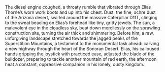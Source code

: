 The diesel engine coughed, a throaty rumble that vibrated through Elias Thorne’s worn work boots and up into his chest.  Dust, the fine, ochre dust of the Arizona desert, swirled around the massive Caterpillar D11T, clinging to the sweat beading on Elias’s forehead like tiny, gritty jewels.  The sun, a malevolent eye in the cloudless sky, beat down mercilessly on the sprawling construction site, turning the air thick and shimmering.  Before him, a raw, unforgiving landscape stretched towards the jagged peaks of the Superstition Mountains, a testament to the monumental task ahead: carving a new highway through the heart of the Sonoran Desert.  Elias, his calloused hands gripping the joystick with practiced ease, adjusted the blade of the bulldozer, preparing to tackle another mountain of red earth, the afternoon heat a constant, oppressive companion in his lonely, dusty kingdom.

